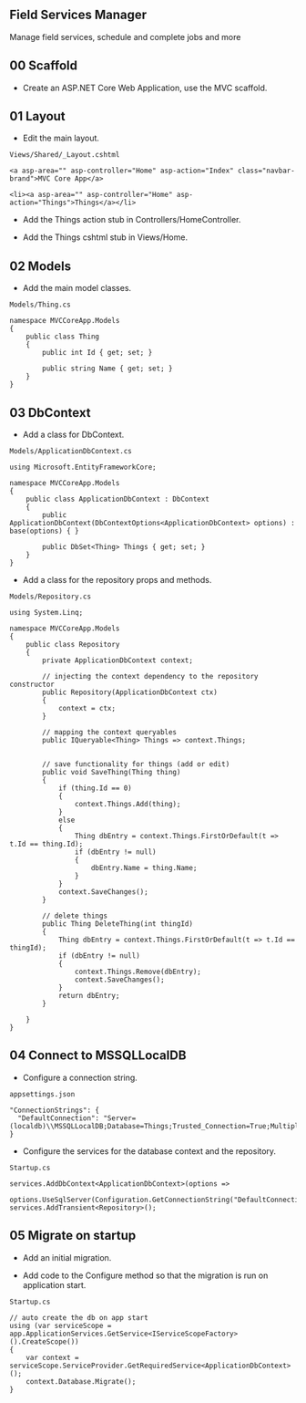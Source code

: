 ## Field Services Manager
Manage field services, schedule and complete jobs and more


## 00 Scaffold

* Create an ASP.NET Core Web Application, use the MVC scaffold.


## 01 Layout

* Edit the main layout.

`Views/Shared/_Layout.cshtml`

```
<a asp-area="" asp-controller="Home" asp-action="Index" class="navbar-brand">MVC Core App</a>
```

```
<li><a asp-area="" asp-controller="Home" asp-action="Things">Things</a></li>
```

* Add the Things  action stub in Controllers/HomeController.


* Add the Things cshtml stub in Views/Home.



## 02 Models



* Add the main model classes.

`Models/Thing.cs`

```
namespace MVCCoreApp.Models
{
    public class Thing
    {
        public int Id { get; set; }

        public string Name { get; set; }
    }
}
```



## 03 DbContext

* Add a class for DbContext.

`Models/ApplicationDbContext.cs`

```
using Microsoft.EntityFrameworkCore;

namespace MVCCoreApp.Models
{
    public class ApplicationDbContext : DbContext
    {
        public ApplicationDbContext(DbContextOptions<ApplicationDbContext> options) : base(options) { }

        public DbSet<Thing> Things { get; set; }        
    }
}

```

* Add a class for the repository props and methods.

`Models/Repository.cs`

```
using System.Linq;

namespace MVCCoreApp.Models
{
    public class Repository
    {
        private ApplicationDbContext context;

        // injecting the context dependency to the repository constructor
        public Repository(ApplicationDbContext ctx)
        {
            context = ctx;
        }

        // mapping the context queryables 
        public IQueryable<Thing> Things => context.Things;


        // save functionality for things (add or edit)
        public void SaveThing(Thing thing)
        {
            if (thing.Id == 0)
            {
                context.Things.Add(thing);
            }
            else
            {
                Thing dbEntry = context.Things.FirstOrDefault(t => t.Id == thing.Id);
                if (dbEntry != null)
                {
                    dbEntry.Name = thing.Name;
                }
            }
            context.SaveChanges();
        }

        // delete things
        public Thing DeleteThing(int thingId)
        {
            Thing dbEntry = context.Things.FirstOrDefault(t => t.Id == thingId);
            if (dbEntry != null)
            {
                context.Things.Remove(dbEntry);
                context.SaveChanges();
            }
            return dbEntry;
        }

    }
}
```

## 04 Connect to MSSQLLocalDB


* Configure a connection string.

`appsettings.json`

```
"ConnectionStrings": {
  "DefaultConnection": "Server=(localdb)\\MSSQLLocalDB;Database=Things;Trusted_Connection=True;MultipleActiveResultSets=true"
}
```

* Configure the services for the database context and the repository.

`Startup.cs`

```
services.AddDbContext<ApplicationDbContext>(options =>
    options.UseSqlServer(Configuration.GetConnectionString("DefaultConnection")));
services.AddTransient<Repository>();
```


## 05 Migrate on startup

* Add an initial migration.

* Add code to the Configure method so that the migration is run on application start.

`Startup.cs`

```
// auto create the db on app start           
using (var serviceScope = app.ApplicationServices.GetService<IServiceScopeFactory>().CreateScope())
{
    var context = serviceScope.ServiceProvider.GetRequiredService<ApplicationDbContext>();
    context.Database.Migrate();
}
```


